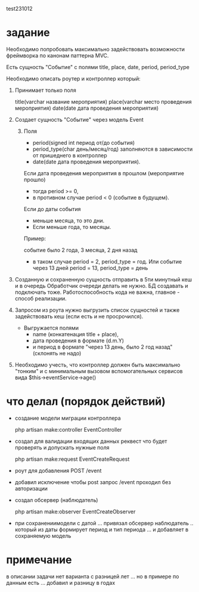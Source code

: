 test231012
#  задание

Необходимо попробовать максимально задействовать возможности фреймворка по канонам паттерна MVC.

Есть сущность "Событие" с полями title, place, date, period, period_type

Необходимо описать роутер и контроллер который:

1. Принимает только поля 
 

    title(varchar название мероприятия)
    place(varchar место проведения мероприятия)
    date(date дата проведения мероприятия)

2. Создает сущность "Событие" через модель Event

   3. Поля 

       + period(signed int период от/до события) 
       + period_type(char день/месяц/год) заполняются в зависимости от пришеднего в контроллер 
       + date(date дата проведения мероприятия).
   
      Если дата проведения мероприятия в прошлом (мероприятие прошло) 
      
        + тогда period >= 0, 
        + в противном случае period < 0 (событие в будущем).
      
      Если до даты события
   
        + меньше месяца, то это дни. 
        + Если меньше года, то месяцы.
   
       Пример:

       событие было 2 года, 3 месяца, 2 дня назад  
       - в таком случае
       period = 2, period_type = год. 
       Или событие через 13 дней 
       period = 13, period_type = день

4. Созданную и сохраненную сущность отправить в 5ти минутный кеш и в очередь
   Обработчик очереди делать не нужно.    БД создавать и подключать тоже.
   Работоспособность кода не важна, главное - способ реализации.

5. Запросом из роута нужно выгрузить список сущностей и также задействовать кеш (если есть и не просрочился). 
   + Выгружается полями 
     + name (конкатенация title + place), 
     + дата проведения в формате (d.m.Y) 
     + и период в формате "через 13 день, было 2 год назад" (склонять не надо)

6. Необходимо учесть, что контроллер должен быть максимально "тонким" и с минимальным вызовом вспомогательных сервисов вида $this->eventService->age()

#  что делал (порядок действий)
+ создание модели миграции контроллера 

    php artisan make:controller EventController

+ создал для валидации входящих данных реквест что будет проверять и допускать нужные поля


    php artisan make:request EventCreateRequest

+ роут для добавления POST /event
+ добавил исключение чтобы post запрос /event проходил без авторизации
+ создал обсервер (наблюдатель)


    php artisan make:observer EventCreateObserver


+ при сохранениимодели с датой ... привязал обсервер наблюдатель .. который из даты формирует период и тип периода ... и добавляет в сохраняемую модель

# примечание 

в описании задачи нет варианта с разницей лет ... но в примере по данным есть ... добавил и разницу в годах

